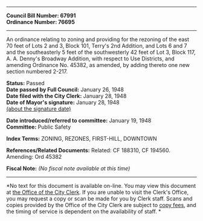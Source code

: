 * * * * *  
  
**Council Bill Number: [](#h0)[](#h2)67991**   
**Ordinance Number: 76695**  
  
* * * * *  
  
An ordinance relating to zoning and providing for the rezoning of the east 70 feet of Lots 2 and 3, Block 101, Terry's 2nd Addition, and Lots 6 and 7 and the southeasterly 5 feet of the southwesterly 42 feet of Lot 3, Block 117, A. A. Denny's Broadway Addition, with respect to Use Districts, and amending Ordinance No. 45382, as amended, by adding thereto one new section numbered 2-217.  
  
**Status:** Passed   
**Date passed by Full Council:** January 26, 1948   
**Date filed with the City Clerk:** January 28, 1948   
**Date of Mayor's signature:** January 28, 1948   
[(about the signature date)](/~public/approvaldate.htm)   
  
  
**Date introduced/referred to committee:** January 19, 1948   
**Committee:** Public Safety   
  
**Index Terms:** ZONING, REZONES, FIRST-HILL, DOWNTOWN  
  
**References/Related Documents:** Related: CF 188310, CF 194560. Amending: Ord 45382  
  
**Fiscal Note:** *(No fiscal note available at this time)*  
  
* * * * *  
  
*No text for this document is available on-line. You may view this document at [the Office of the City Clerk](http://www.seattle.gov/leg/clerk/contactUs.htm). If you are unable to visit the Clerk's Office, you may request a copy or scan be made for you by Clerk staff. Scans and copies provided by the Office of the City Clerk are subject to [copy fees](http://clerk.seattle.gov/~public/clerkfees.htm), and the timing of service is dependent on the availability of staff. *  
  
  
